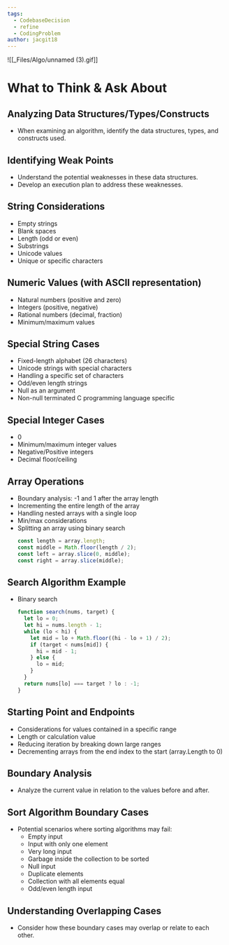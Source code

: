 ```yaml
---
tags:
  - CodebaseDecision
  - refine
  - CodingProblem
author: jacgit18
---
```

![[_Files/Algo/unnamed (3).gif]]

# What to Think & Ask About

## Analyzing Data Structures/Types/Constructs
- When examining an algorithm, identify the data structures, types, and constructs used.

## Identifying Weak Points
- Understand the potential weaknesses in these data structures.
- Develop an execution plan to address these weaknesses.

## String Considerations
- Empty strings
- Blank spaces
- Length (odd or even)
- Substrings
- Unicode values
- Unique or specific characters

## Numeric Values (with ASCII representation)
- Natural numbers (positive and zero)
- Integers (positive, negative)
- Rational numbers (decimal, fraction)
- Minimum/maximum values

## Special String Cases
- Fixed-length alphabet (26 characters)
- Unicode strings with special characters
- Handling a specific set of characters
- Odd/even length strings
- Null as an argument
- Non-null terminated C programming language specific

## Special Integer Cases
- 0
- Minimum/maximum integer values
- Negative/Positive integers
- Decimal floor/ceiling

## Array Operations
- Boundary analysis: -1 and 1 after the array length
- Incrementing the entire length of the array
- Handling nested arrays with a single loop
- Min/max considerations
- Splitting an array using binary search
  ```javascript
  const length = array.length;
  const middle = Math.floor(length / 2);
  const left = array.slice(0, middle);
  const right = array.slice(middle);
  ```

## Search Algorithm Example
- Binary search
  ```javascript
  function search(nums, target) {
    let lo = 0;
    let hi = nums.length - 1;
    while (lo < hi) {
      let mid = lo + Math.floor((hi - lo + 1) / 2);
      if (target < nums[mid]) {
        hi = mid - 1;
      } else {
        lo = mid;
      }
    }
    return nums[lo] === target ? lo : -1;
  }
  ```

## Starting Point and Endpoints
- Considerations for values contained in a specific range
- Length or calculation value
- Reducing iteration by breaking down large ranges
- Decrementing arrays from the end index to the start (array.Length to 0)

## Boundary Analysis
- Analyze the current value in relation to the values before and after.

## Sort Algorithm Boundary Cases
- Potential scenarios where sorting algorithms may fail:
  - Empty input
  - Input with only one element
  - Very long input
  - Garbage inside the collection to be sorted
  - Null input
  - Duplicate elements
  - Collection with all elements equal
  - Odd/even length input

## Understanding Overlapping Cases
- Consider how these boundary cases may overlap or relate to each other.
